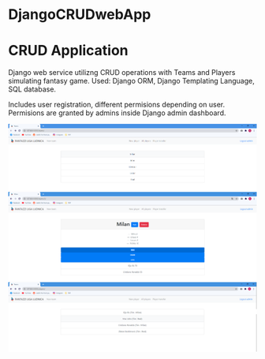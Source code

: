 # DjangoCRUDwebApp
# CRUD Application 

Django web service utilizng CRUD operations with Teams and Players simulating fantasy game.
Used:
Django ORM,
Django Templating Language,
SQL database.

Includes user registration, different permisions depending on user. Permisions are granted by admins inside Django admin dashboard.




![](https://github.com/majkic99/DjangoCRUDwebApp/blob/main/screenshots/Screenshot_5.png?raw=true)
![](https://github.com/majkic99/DjangoCRUDwebApp/blob/main/screenshots/Screenshot_6.png?raw=true)
![](https://github.com/majkic99/DjangoCRUDwebApp/blob/main/screenshots/Screenshot_7.png?raw=true)
